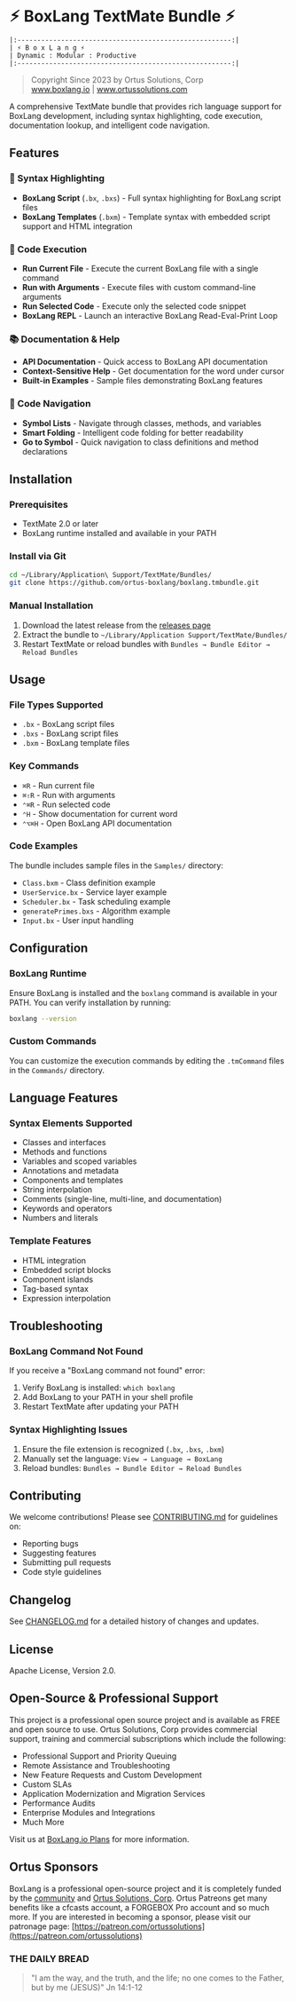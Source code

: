 # ⚡︎ BoxLang TextMate Bundle ⚡︎

```
|:------------------------------------------------------:|
| ⚡︎ B o x L a n g ⚡︎
| Dynamic : Modular : Productive
|:------------------------------------------------------:|
```

<blockquote>
	Copyright Since 2023 by Ortus Solutions, Corp
	<br>
	<a href="https://www.boxlang.io">www.boxlang.io</a> |
	<a href="https://www.ortussolutions.com">www.ortussolutions.com</a>
</blockquote>

A comprehensive TextMate bundle that provides rich language support for BoxLang development, including syntax highlighting, code execution, documentation lookup, and intelligent code navigation.

## Features

### 🎨 Syntax Highlighting

- **BoxLang Script** (`.bx`, `.bxs`) - Full syntax highlighting for BoxLang script files
- **BoxLang Templates** (`.bxm`) - Template syntax with embedded script support and HTML integration

### 🚀 Code Execution

- **Run Current File** - Execute the current BoxLang file with a single command
- **Run with Arguments** - Execute files with custom command-line arguments
- **Run Selected Code** - Execute only the selected code snippet
- **BoxLang REPL** - Launch an interactive BoxLang Read-Eval-Print Loop

### 📚 Documentation & Help

- **API Documentation** - Quick access to BoxLang API documentation
- **Context-Sensitive Help** - Get documentation for the word under cursor
- **Built-in Examples** - Sample files demonstrating BoxLang features

### 🧭 Code Navigation

- **Symbol Lists** - Navigate through classes, methods, and variables
- **Smart Folding** - Intelligent code folding for better readability
- **Go to Symbol** - Quick navigation to class definitions and method declarations

## Installation

### Prerequisites

- TextMate 2.0 or later
- BoxLang runtime installed and available in your PATH

### Install via Git

```bash
cd ~/Library/Application\ Support/TextMate/Bundles/
git clone https://github.com/ortus-boxlang/boxlang.tmbundle.git
```

### Manual Installation

1. Download the latest release from the [releases page](https://github.com/ortus-boxlang/boxlang.tmbundle/releases)
2. Extract the bundle to `~/Library/Application Support/TextMate/Bundles/`
3. Restart TextMate or reload bundles with `Bundles → Bundle Editor → Reload Bundles`

## Usage

### File Types Supported

- `.bx` - BoxLang script files
- `.bxs` - BoxLang script files
- `.bxm` - BoxLang template files

### Key Commands

- `⌘R` - Run current file
- `⌘⇧R` - Run with arguments
- `⌃⌘R` - Run selected code
- `⌃H` - Show documentation for current word
- `⌃⌥⌘H` - Open BoxLang API documentation

### Code Examples

The bundle includes sample files in the `Samples/` directory:

- `Class.bxm` - Class definition example
- `UserService.bx` - Service layer example
- `Scheduler.bx` - Task scheduling example
- `generatePrimes.bxs` - Algorithm example
- `Input.bx` - User input handling

## Configuration

### BoxLang Runtime

Ensure BoxLang is installed and the `boxlang` command is available in your PATH. You can verify installation by running:

```bash
boxlang --version
```

### Custom Commands

You can customize the execution commands by editing the `.tmCommand` files in the `Commands/` directory.

## Language Features

### Syntax Elements Supported

- Classes and interfaces
- Methods and functions
- Variables and scoped variables
- Annotations and metadata
- Components and templates
- String interpolation
- Comments (single-line, multi-line, and documentation)
- Keywords and operators
- Numbers and literals

### Template Features

- HTML integration
- Embedded script blocks
- Component islands
- Tag-based syntax
- Expression interpolation

## Troubleshooting

### BoxLang Command Not Found

If you receive a "BoxLang command not found" error:

1. Verify BoxLang is installed: `which boxlang`
2. Add BoxLang to your PATH in your shell profile
3. Restart TextMate after updating your PATH

### Syntax Highlighting Issues

1. Ensure the file extension is recognized (`.bx`, `.bxs`, `.bxm`)
2. Manually set the language: `View → Language → BoxLang`
3. Reload bundles: `Bundles → Bundle Editor → Reload Bundles`

## Contributing

We welcome contributions! Please see [CONTRIBUTING.md](CONTRIBUTING.md) for guidelines on:

- Reporting bugs
- Suggesting features
- Submitting pull requests
- Code style guidelines

## Changelog

See [CHANGELOG.md](changelog.md) for a detailed history of changes and updates.

## License

Apache License, Version 2.0.

## Open-Source & Professional Support

This project is a professional open source project and is available as FREE and open source to use.  Ortus Solutions, Corp provides commercial support, training and commercial subscriptions which include the following:

- Professional Support and Priority Queuing
- Remote Assistance and Troubleshooting
- New Feature Requests and Custom Development
- Custom SLAs
- Application Modernization and Migration Services
- Performance Audits
- Enterprise Modules and Integrations
- Much More

Visit us at [BoxLang.io Plans](https://boxlang.io/plans) for more information.

## Ortus Sponsors

BoxLang is a professional open-source project and it is completely funded by the [community](https://patreon.com/ortussolutions) and [Ortus Solutions, Corp](https://www.ortussolutions.com). Ortus Patreons get many benefits like a cfcasts account, a FORGEBOX Pro account and so much more. If you are interested in becoming a sponsor, please visit our patronage page: [https://patreon.com/ortussolutions](https://patreon.com/ortussolutions)

### THE DAILY BREAD

> "I am the way, and the truth, and the life; no one comes to the Father, but by me (JESUS)" Jn 14:1-12
